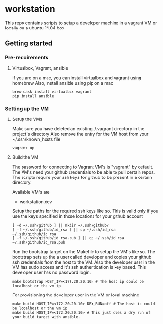 # workstation

This repo contains scripts to setup a developer machine in a vagrant VM or locally on a ubuntu 14.04 box

## Getting started

### Pre-requirements

1. Virtualbox, Vagrant, ansible

    If you are on a mac, you can install virtualbox and vagrant using homebrew
    Also, install ansible using pip on a mac

    ```shell
    brew cask install virtualbox vagrant
    pip install ansible
    ```

### Setting up the VM

1. Setup the VMs

    Make sure you have deleted an existing ./.vagrant directory in the project's directory
    Also remove the entry for the VM host from your ~/.ssh/known_hosts file

    ```shell
    vagrant up
    ```

2. Build the VM

    The password for connecting to Vagrant VM's is "vagrant" by default.
    The VM's need your github credentials to be able to pull certain repos.
    The scripts require your ssh keys for github to be present in a certain directory.

    Available VM's are
    - workstation.dev

    Setup the paths for the required ssh keys like so.
    This is valid only if you use the keys specified in those locations for your github account
    ```shell
    [ -d ~/.ssh/github ] || mkdir ~/.ssh/github/
    [ -f ~/.ssh/github/id_rsa ] || cp ~/.ssh/id_rsa ~/.ssh/github/id_rsa
    [ -f ~/.ssh/github/id_rsa.pub ] || cp ~/.ssh/id_rsa ~/.ssh/github/id_rsa.pub
    ```

    Run the bootstrap target on the Makefile to setup the VM's like so.
    The bootstrap sets up the a user called developer and copies your github ssh credentials from the host to the VM.
    Also the developer user in the VM has sudo access and it's ssh authentication is key based.
    This developer user has no password login.
    ```shell
    make bootstrap HOST_IP=<172.20.20.10> # The host ip could be localhost or the vm ip
    ```

    For provisioning the developer user in the VM or local machine
    ```shell
    make build HOST_IP=<172.20.20.10> DRY_RUN=off # The host ip could be localhost or the vm ip
    make build HOST_IP=<172.20.20.10> # This just does a dry run of your build target with ansible.
    ```
